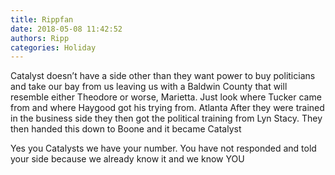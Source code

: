```yaml
---
title: Rippfan
date: 2018-05-08 11:42:52
authors: Ripp
categories: Holiday
---
```


 Catalyst doesn’t have a side other than they want power to buy politicians and take our bay from us leaving us with a Baldwin County that will resemble either Theodore or worse, Marietta.   Just look where Tucker came from and where Haygood got his trying from.   Atlanta
After they were trained in the business side they then got the political training from Lyn Stacy.   They then handed this down to Boone and it became Catalyst

Yes you Catalysts we have your number. You have not responded and told your side because we already know it and we know YOU